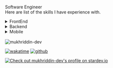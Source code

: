 Software Engineer
<br>
Here are list of the skills I have experience with.

<details>
  <summary>
    FrontEnd
  </summary>
  <br/>
  - HTML5
  <br/>
  - CSS3
  <br/>
  - SASS
    <br/>
  - Bootstrap[4/5]
    <br/>
  - TailwindCSS
    <br/>
  - JQuery
    <br/>
  - JavaScript (ES6)
    <br/>
  - TypeScript
    <br/>
  - ReactJS
    <br/>
  - Tanstack query
    <br/>
  - GraphQL
   <br/>
  - Redux toolkit 
    <br/>
  - Zustand
    <br/>
  - NextJS
    <br/>
  - React Router DOM
    <br/>
  - Styled-components
    <br/>
  - Material UI , Ant , NextUI , etc..
    <br/>
  - Jest and React Testing Library
    <br/>
  - Vitest
  <br/>
  - Cypress
  <br/>
  - Playwright
  <br/>
  - etc.
</details>

<details>
  <summary>
    Backend
  </summary>
  <br/>
  - PHP 8.1
  <br/>
  - MySQL , Oracle
  <br/>
  - Yii2
  <br/>
  - Laravel 11
  <br/>
  - Go lang
  <br/>
  - Nodejs
    <br/>
  - Express
    <br/>
  - JavaScript
    <br/>
  - TypeScript
    <br/>
  - MongoDB/Mongoose  
    <br/>
  - PostgreSql  
    <br/>
  - Docker  
    <br/>
  - etc.

</details>

<details>
  <summary>
    Mobile
  </summary>
  <br/>
  - React Native
    <br/>
  - Swift
    <br/>
  - Ionic
    <br/>
</details>
<br>

<img src="https://komarev.com/ghpvc/?username=mukhriddin-dev&label=Profile%20views&color=0e75b6&style=flat" alt="mukhriddin-dev"/>

[![wakatime](https://wakatime.com/badge/user/8ec9d743-2300-4556-b0b7-7af353685a76.svg)](https://wakatime.com/@8ec9d743-2300-4556-b0b7-7af353685a76)
[![github](https://img.shields.io/github/followers/mukhriddin-dev?logo=github&style=plastic)](https://github.com/mukhriddin-dev?tab=followers)



<a href="https://stardev.io/developers/mukhriddin-dev"><img alt="Check out mukhriddin-dev's profile on stardev.io" src="https://stardev.io/developers/mukhriddin-dev/badge/languages/global.svg" /></a>
